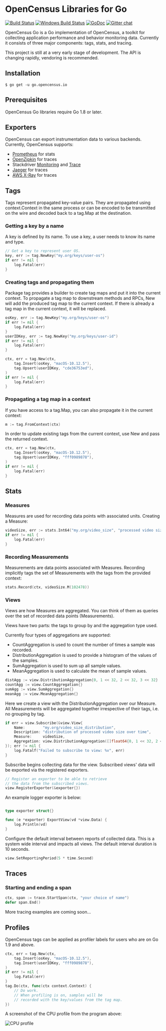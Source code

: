# OpenCensus Libraries for Go

[![Build Status][travis-image]][travis-url]
[![Windows Build Status][appveyor-image]][appveyor-url]
[![GoDoc][godoc-image]][godoc-url]
[![Gitter chat][gitter-image]][gitter-url]

OpenCensus Go is a Go implementation of OpenCensus, a toolkit for
collecting application performance and behavior monitoring data.
Currently it consists of three major components: tags, stats, and tracing.

This project is still at a very early stage of development. The API is changing
rapidly, vendoring is recommended.


## Installation

```
$ go get -u go.opencensus.io
```

## Prerequisites

OpenCensus Go libraries require Go 1.8 or later.

## Exporters

OpenCensus can export instrumentation data to various backends. 
Currently, OpenCensus supports:

* [Prometheus][exporter-prom] for stats
* [OpenZipkin][exporter-zipkin] for traces
* Stackdriver [Monitoring][exporter-stackdriver] and [Trace][exporter-stackdriver]
* [Jaeger][exporter-jaeger] for traces
* [AWS X-Ray][exporter-xray] for traces

## Tags

Tags represent propagated key-value pairs. They are propagated using context.Context
in the same process or can be encoded to be transmitted on the wire and decoded back
to a tag.Map at the destination.

### Getting a key by a name

A key is defined by its name. To use a key, a user needs to know its name and type.

[embedmd]:# (tags.go stringKey)
```go
// Get a key to represent user OS.
key, err := tag.NewKey("my.org/keys/user-os")
if err != nil {
	log.Fatal(err)
}
```

### Creating tags and propagating them

Package tag provides a builder to create tag maps and put it
into the current context.
To propagate a tag map to downstream methods and RPCs, New
will add the produced tag map to the current context.
If there is already a tag map in the current context, it will be replaced.

[embedmd]:# (tags.go new)
```go
osKey, err := tag.NewKey("my.org/keys/user-os")
if err != nil {
	log.Fatal(err)
}
userIDKey, err := tag.NewKey("my.org/keys/user-id")
if err != nil {
	log.Fatal(err)
}

ctx, err = tag.New(ctx,
	tag.Insert(osKey, "macOS-10.12.5"),
	tag.Upsert(userIDKey, "cde36753ed"),
)
if err != nil {
	log.Fatal(err)
}
```

### Propagating a tag map in a context

If you have access to a tag.Map, you can also
propagate it in the current context:

[embedmd]:# (tags.go newContext)
```go
m := tag.FromContext(ctx)
```

In order to update existing tags from the current context,
use New and pass the returned context.

[embedmd]:# (tags.go replaceTagMap)
```go
ctx, err = tag.New(ctx,
	tag.Insert(osKey, "macOS-10.12.5"),
	tag.Upsert(userIDKey, "fff0989878"),
)
if err != nil {
	log.Fatal(err)
}
```


## Stats

### Measures

Measures are used for recording data points with associated units.
Creating a Measure:

[embedmd]:# (stats.go measure)
```go
videoSize, err := stats.Int64("my.org/video_size", "processed video size", "MB")
if err != nil {
	log.Fatal(err)
}
```

### Recording Measurements

Measurements are data points associated with Measures.
Recording implicitly tags the set of Measurements with the tags from the
provided context:

[embedmd]:# (stats.go record)
```go
stats.Record(ctx, videoSize.M(102478))
```

### Views

Views are how Measures are aggregated. You can think of them as queries over the
set of recorded data points (Measurements).

Views have two parts: the tags to group by and the aggregation type used.

Currently four types of aggregations are supported:
* CountAggregation is used to count the number of times a sample was recorded.
* DistributionAggregation is used to provide a histogram of the values of the samples.
* SumAggregation is used to sum up all sample values.
* MeanAggregation is used to calculate the mean of sample values.

[embedmd]:# (stats.go aggs)
```go
distAgg := view.DistributionAggregation{0, 1 << 32, 2 << 32, 3 << 32}
countAgg := view.CountAggregation{}
sumAgg := view.SumAggregation{}
meanAgg := view.MeanAggregation{}
```

Here we create a view with the DistributionAggregation over our Measure.
All Measurements will be aggregated together irrespective of their tags,
i.e. no grouping by tag.

[embedmd]:# (stats.go view)
```go
if err = view.Subscribe(&view.View{
	Name:        "my.org/video_size_distribution",
	Description: "distribution of processed video size over time",
	Measure:     videoSize,
	Aggregation: view.DistributionAggregation([]float64{0, 1 << 32, 2 << 32, 3 << 32}),
}); err != nil {
	log.Fatalf("Failed to subscribe to view: %v", err)
}
```

Subscribe begins collecting data for the view. Subscribed views' data will be
exported via the registered exporters.

[embedmd]:# (stats.go registerExporter)
```go
// Register an exporter to be able to retrieve
// the data from the subscribed views.
view.RegisterExporter(&exporter{})
```

An example logger exporter is below:

[embedmd]:# (stats.go exporter)
```go

type exporter struct{}

func (e *exporter) ExportView(vd *view.Data) {
	log.Println(vd)
}

```

Configure the default interval between reports of collected data.
This is a system wide interval and impacts all views. The default
interval duration is 10 seconds.

[embedmd]:# (stats.go reportingPeriod)
```go
view.SetReportingPeriod(5 * time.Second)
```


## Traces

### Starting and ending a span

[embedmd]:# (trace.go startend)
```go
ctx, span := trace.StartSpan(ctx, "your choice of name")
defer span.End()
```

More tracing examples are coming soon...

## Profiles

OpenCensus tags can be applied as profiler labels
for users who are on Go 1.9 and above.

[embedmd]:# (tags.go profiler)
```go
ctx, err = tag.New(ctx,
	tag.Insert(osKey, "macOS-10.12.5"),
	tag.Insert(userIDKey, "fff0989878"),
)
if err != nil {
	log.Fatal(err)
}
tag.Do(ctx, func(ctx context.Context) {
	// Do work.
	// When profiling is on, samples will be
	// recorded with the key/values from the tag map.
})
```

A screenshot of the CPU profile from the program above:

![CPU profile](https://i.imgur.com/jBKjlkw.png)


[travis-image]: https://travis-ci.org/census-instrumentation/opencensus-go.svg?branch=master
[travis-url]: https://travis-ci.org/census-instrumentation/opencensus-go
[appveyor-image]: https://ci.appveyor.com/api/projects/status/vgtt29ps1783ig38?svg=true
[appveyor-url]: https://ci.appveyor.com/project/opencensusgoteam/opencensus-go/branch/master
[godoc-image]: https://godoc.org/go.opencensus.io?status.svg
[godoc-url]: https://godoc.org/go.opencensus.io
[gitter-image]: https://badges.gitter.im/census-instrumentation/lobby.svg
[gitter-url]: https://gitter.im/census-instrumentation/lobby?utm_source=badge&utm_medium=badge&utm_campaign=pr-badge&utm_content=badge


[new-ex]: https://godoc.org/go.opencensus.io/tag#example-NewMap
[new-replace-ex]: https://godoc.org/go.opencensus.io/tag#example-NewMap--Replace

[exporter-prom]: https://godoc.org/go.opencensus.io/exporter/prometheus
[exporter-stackdriver]: https://godoc.org/go.opencensus.io/exporter/stackdriver
[exporter-zipkin]: https://godoc.org/go.opencensus.io/exporter/zipkin
[exporter-jaeger]: https://godoc.org/go.opencensus.io/exporter/jaeger
[exporter-xray]: https://godoc.org/go.opencensus.io/exporter/xray
